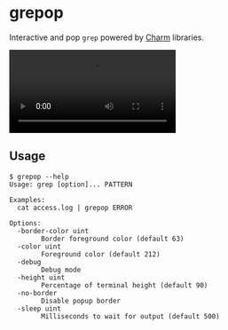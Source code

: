 # grepop

Interactive and pop `grep` powered by [Charm](https://github.com/charmbracelet) libraries.

![preview](./preview.mp4)

## Usage

```plaintext
$ grepop --help
Usage: grep [option]... PATTERN

Examples:
  cat access.log | grepop ERROR

Options:
  -border-color uint
        Border foreground color (default 63)
  -color uint
        Foreground color (default 212)
  -debug
        Debug mode
  -height uint
        Percentage of terminal height (default 90)
  -no-border
        Disable popup border
  -sleep uint
        Milliseconds to wait for output (default 500)
```
